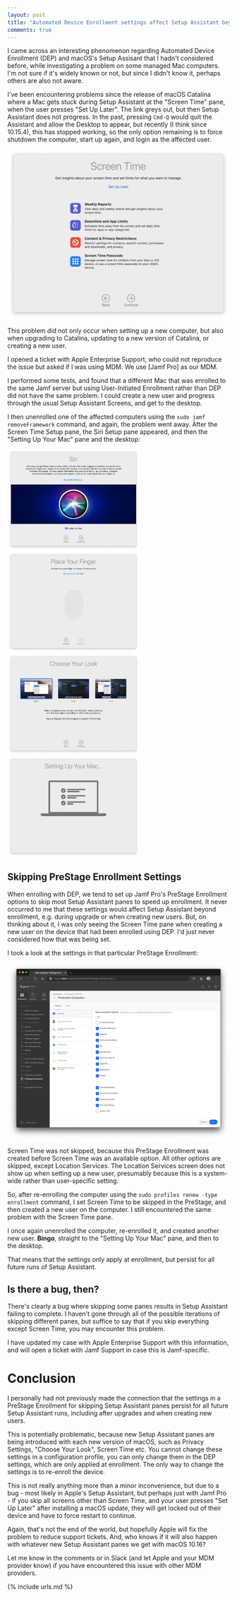 ```yaml
---
layout: post
title: "Automated Device Enrollment settings affect Setup Assistant beyond enrollment"
comments: true
---
```


I came across an interesting phenomenon regarding Automated Device Enrollment (DEP) and macOS's Setup Assisant that I hadn't considered before, while investigating a problem on some managed Mac computers. I'm not sure if it's widely known or not, but since I didn't know it, perhaps others are also not aware.

I've been encountering problems since the release of macOS Catalina where a Mac gets stuck during Setup Assistant at the "Screen Time" pane, when the user presses "Set Up Later". The link greys out, but then Setup Assistant does not progress. In the past, pressing `Cmd-Q` would quit the Assistant and allow the Desktop to appear, but recently (I think since 10.15.4), this has stopped working, so the only option remaining is to force shutdown the computer, start up again, and login as the affected user.

![ScreenTime](/assets/images/SetupAssistant-ScreenTime.png)

This problem did not only occur when setting up a new computer, but also when upgrading to Catalina, updating to a new version of Catalina, or creating a new user.

I opened a ticket with Apple Enterprise Support, who could not reproduce the issue but asked if I was using MDM. We use [Jamf Pro] as our MDM.

I performed some tests, and found that a different Mac that was enrolled to the same Jamf server but using User-Initiated Enrollment rather than DEP did not have the same problem. I could create a new user and progress through the usual Setup Assistant Screens, and get to the desktop.

I then unenrolled one of the affected computers using the `sudo jamf removeFramework` command, and again, the problem went away. After the Screen Time Setup pane, the Siri Setup pane appeared, and then the "Setting Up Your Mac" pane and the desktop:

<img src="../assets/images/SetupAssistant-Siri.png" alt="Siri" width="300"/> <img src="../assets/images/SetupAssistant-TouchID.png" alt="TouchID" width="300"/>
<img src="../assets/images/SetupAssistant-ChooseYourLook.png" alt="ChooseYourLook" width="300"/> <img src="../assets/images/SetupAssistant-SettingUpYourMac.png" alt="SettingUpYourMac" width="300"/>

## Skipping PreStage Enrollment Settings

When enrolling with DEP, we tend to set up Jamf Pro's PreStage Enrollment options to skip most Setup Assistant panes to speed up enrollment. It never occurred to me that these settings would affect Setup Assistant beyond enrollment, e.g. during upgrade or when creating new users. But, on thinking about it, I was only seeing the Screen Time pane when creating a new user on the device that had been enrolled using DEP. I'd just never considered how that was being set.

I took a look at the settings in that particular PreStage Enrollment:

![JamfPro-PreStageEnrollments-SetupOptions](/assets/images/JamfPro-PreStageEnrollments-SetupOptions.png)

Screen Time was not skipped, because this PreStage Enrollment was created before Screen Time was an available option. All other options are skipped, except Location Services. The Location Services screen does not show up when setting up a new user, presumably because this is a system-wide rather than user-specific setting.

So, after re-enrolling the computer using the `sudo profiles renew -type enrollment` command, I set Screen Time to be skipped in the PreStage, and then created a new user on the computer. I still encountered the same problem with the Screen Time pane.

I once again unenrolled the computer, re-enrolled it, and created another new user. **Bingo**, straight to the "Setting Up Your Mac" pane, and then to the desktop.

That means that the settings only apply at enrollment, but persist for all future runs of Setup Assistant.

## Is there a bug, then?

There's clearly a bug where skipping some panes results in Setup Assistant failing to complete. I haven't gone through all of the possible iterations of skipping different panes, but suffice to say that if you skip everything except Screen Time, you may encounter this problem.

I have updated my case with Apple Enterprise Support with this information, and will open a ticket with Jamf Support in case this is Jamf-specific.

# Conclusion

I personally had not previously made the connection that the settings in a PreStage Enrollment for skipping Setup Assistant panes persist for all future Setup Assistant runs, including after upgrades and when creating new users.

This is potentially problematic, because new Setup Assistant panes are being introduced with each new version of macOS, such as Privacy Settings, "Choose Your Look", Screen Time etc. You cannot change these settings in a configuration profile, you can only change them in the DEP settings, which are only applied at enrollment. The only way to change the settings is to re-enroll the device.

This is not really anything more than a minor inconvenience, but due to a bug - most likely in Apple's Setup Assistant, but perhaps just with Jamf Pro - if you skip all screens other than Screen Time, and your user presses "Set Up Later" after installing a macOS update, they will get locked out of their device and have to force restart to continue.

Again, that's not the end of the world, but hopefully Apple will fix the problem to reduce support tickets. And, who knows if it will also happen with whatever new Setup Assistant panes we get with macOS 10.16?

Let me know in the comments or in Slack (and let Apple and your MDM provider know) if you have encountered this issue with other MDM providers.

{% include urls.md %}
